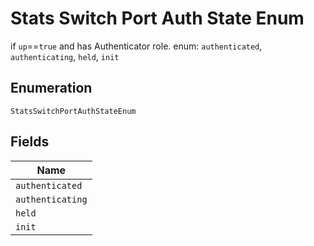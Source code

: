 
# Stats Switch Port Auth State Enum

if `up`==`true` and has Authenticator role. enum: `authenticated`, `authenticating`, `held`, `init`

## Enumeration

`StatsSwitchPortAuthStateEnum`

## Fields

| Name |
|  --- |
| `authenticated` |
| `authenticating` |
| `held` |
| `init` |


